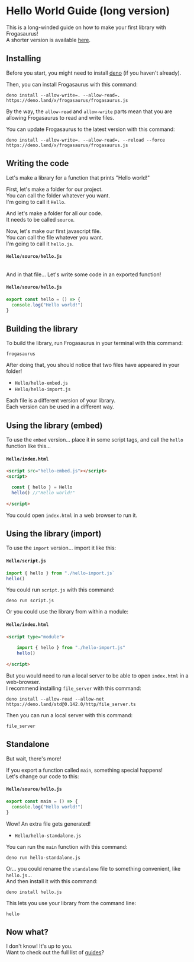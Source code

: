 # Hello World Guide (long version)
This is a long-winded guide on how to make your first library with Frogasaurus!<br>
A shorter version is available [here](hello-world-short.md).

## Installing
Before you start, you might need to install [deno](https://deno.land) (if you haven't already).

Then, you can install Frogasaurus with this command:
```
deno install --allow-write=. --allow-read=. https://deno.land/x/frogasaurus/frogasaurus.js
```

By the way, the `allow-read` and `allow-write` parts mean that you are allowing Frogasaurus to read and write files.

You can update Frogasaurus to the latest version with this command:
```
deno install --allow-write=. --allow-read=. --reload --force https://deno.land/x/frogasaurus/frogasaurus.js
```

## Writing the code
Let's make a library for a function that prints "Hello world!"<br>

First, let's make a folder for our project.<br>
You can call the folder whatever you want.<br>
I'm going to call it `Hello`.<br>

And let's make a folder for all our code.<br>
It needs to be called `source`.<br>

Now, let's make our first javascript file.<br>
You can call the file whatever you want.<br>
I'm going to call it `hello.js`.

#### `Hello/source/hello.js`
```js
```

And in that file... Let's write some code in an exported function!
#### `Hello/source/hello.js`
```js
export const hello = () => {
  console.log("Hello world!")
}
```

## Building the library
To build the library, run Frogasaurus in your terminal with this command:
```
frogasaurus
```

After doing that, you should notice that two files have appeared in your folder!
* `Hello/hello-embed.js`
* `Hello/hello-import.js`

Each file is a different version of your library.<br>
Each version can be used in a different way.<br>

## Using the library (embed)
To use the `embed` version... place it in some script tags, and call the `hello` function like this...

#### `Hello/index.html`
```html
<script src="hello-embed.js"></script>
<script>

  const { hello } = Hello
  hello() //"Hello world!"
  
</script>
```
You could open `index.html` in a web browser to run it.

## Using the library (import)
To use the `import` version... import it like this:

#### `Hello/script.js`
```js
import { hello } from "./hello-import.js`
hello()
```

You could run `script.js` with this command:
```
deno run script.js
```

Or you could use the library from within a module:
#### `Hello/index.html`
```html
<script type="module">
	
	import { hello } from "./hello-import.js"
	hello()
	
</script>
```

But you would need to run a local server to be able to open `index.html` in a web-browser.<br>
I recommend installing `file_server` with this command:
```
deno install --allow-read --allow-net https://deno.land/std@0.142.0/http/file_server.ts
```

Then you can run a local server with this command:
```
file_server
```

## Standalone
But wait, there's more!

If you export a function called `main`, something special happens!<br>
Let's change our code to this:
#### `Hello/source/hello.js`
```js
export const main = () => {
  console.log("Hello world!")
}
```

Wow! An extra file gets generated!
* `Hello/hello-standalone.js`

You can run the `main` function with this command:<br>
```
deno run hello-standalone.js
```

Or... you could rename the `standalone` file to something convenient, like `hello.js`...<br>
And then install it with this command:
```
deno install hello.js
```

This lets you use your library from the command line:
```
hello
```

## Now what?
I don't know! It's up to you.<br>
Want to check out the full list of [guides](guides.md)?
